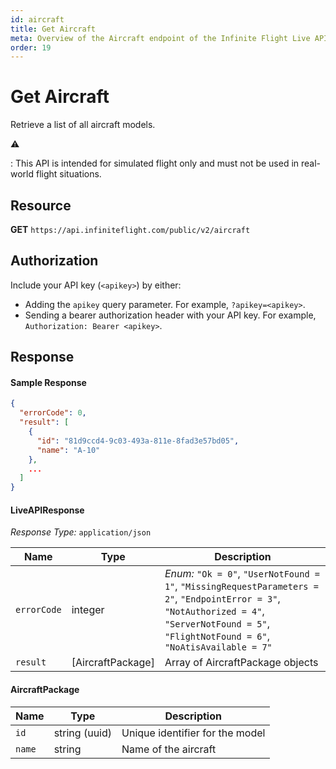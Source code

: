 ```yaml
---
id: aircraft
title: Get Aircraft
meta: Overview of the Aircraft endpoint of the Infinite Flight Live API
order: 19
---
```


# Get Aircraft

Retrieve a list of all aircraft models.

⚠️

: This API is intended for simulated flight only and must not be used in real-world flight situations.

## Resource

**GET** `https://api.infiniteflight.com/public/v2/aircraft`

## Authorization

Include your API key (`<apikey>`) by either:

- Adding the `apikey` query parameter. For example, `?apikey=<apikey>`.
- Sending a bearer authorization header with your API key. For example, `Authorization: Bearer <apikey>`.

## Response

#### Sample Response

```json
{
  "errorCode": 0,
  "result": [
    {
      "id": "81d9ccd4-9c03-493a-811e-8fad3e57bd05",
      "name": "A-10"
    },
    ...
  ]
}
```

#### LiveAPIResponse

*Response Type:* `application/json`

| Name        | Type          | Description                                                  |
| ----------- | ------------- | ------------------------------------------------------------ |
| `errorCode` | integer       | _Enum:_ `"Ok = 0"`, `"UserNotFound = 1"`, `"MissingRequestParameters = 2"`, `"EndpointError = 3"`, `"NotAuthorized = 4"`, `"ServerNotFound = 5"`, `"FlightNotFound = 6"`, `"NoAtisAvailable = 7"` |
| `result`    | [AircraftPackage] | Array of AircraftPackage objects                                 |

#### AircraftPackage

| Name   | Type          | Description                     |
| ------ | ------------- | ------------------------------- |
| `id`   | string (uuid) | Unique identifier for the model |
| `name` | string        | Name of the aircraft            |

